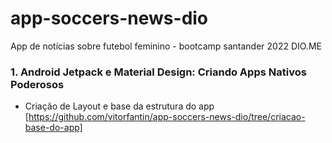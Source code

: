 # app-soccers-news-dio
App de notícias sobre futebol feminino - bootcamp santander 2022 DIO.ME
### 1. Android Jetpack e Material Design: Criando Apps Nativos Poderosos
* Criação de Layout e base da estrutura do app [https://github.com/vitorfantin/app-soccers-news-dio/tree/criacao-base-do-app]
    
